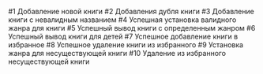 #1 Добавление новой книги
#2 Добавления дубля книги
#3 Добавление книги с невалидным названием
#4 Успешная установка валидного жанра для книги
#5 Успешный вывод книги с определенным жанром
#6 Успешный вывод книги для детей
#7 Успешное добавление книги в избранное
#8 Успешное удаление книги из избранного
#9 Установка жанра для несуществующей книги
#10 Удаление из избранного несуществующей книги